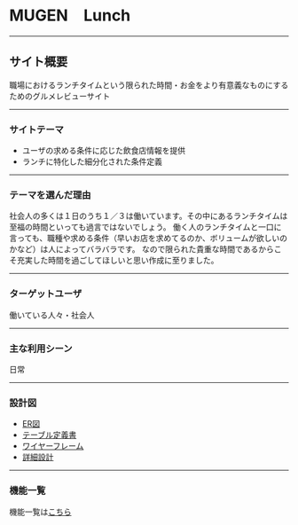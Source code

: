 # MUGEN　Lunch
***
## サイト概要
職場におけるランチタイムという限られた時間・お金をより有意義なものにするためのグルメレビューサイト
***
### サイトテーマ
- ユーザの求める条件に応じた飲食店情報を提供
- ランチに特化した細分化された条件定義
***
### テーマを選んだ理由
社会人の多くは１日のうち１／３は働いています。その中にあるランチタイムは至福の時間といっても過言ではないでしょう。
働く人のランチタイムと一口に言っても、職種や求める条件（早いお店を求めてるのか、ボリュームが欲しいのかなど）は人によってバラバラです。
なので限られた貴重な時間であるからこそ充実した時間を過ごしてほしいと思い作成に至りました。
***
### ターゲットユーザ
働いている人々・社会人
***
### 主な利用シーン
日常
***
### 設計図
- [ER図](https://drive.google.com/file/d/1o1erKQ6M80FN1ip5ubU1WoA1KwRRlB7A/view?usp=sharing)
- [テーブル定義書](https://drive.google.com/file/d/1OcVJxicQcecLolcOvBCkQTPR488FvmXZ/view?usp=sharing)
- [ワイヤーフレーム](https://drive.google.com/file/d/1DnLb7tLVZ0f0arsfacXXKQD2vqsLzOo2/view?usp=sharing)
- [詳細設計](https://docs.google.com/spreadsheets/d/103YPWnEEu-uRiaCGGf5DqBSXpF1sdhFkPdlZPs3qS_I/edit?usp=sharing)
***
### 機能一覧
機能一覧は[こちら](https://docs.google.com/spreadsheets/d/1GB-nk1WFk3gi-TKLqhNgNZApZX81OzOgvhGzH2NtDPM/edit#gid=0)